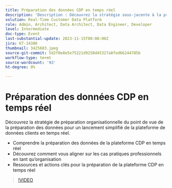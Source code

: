 ```yaml
---
title: Préparation des données CDP en temps réel
description: 'Description : Découvrez la stratégie sous-jacente à la préparation de l’organisation du point de vue de la préparation des données pour un lancement simplifié de la plateforme de données clients en temps réel. ​Points de discussion clés : comprendre la préparation des données de la plateforme CDP en temps réel et savoir comment aligner les cas d’utilisation métier en tant qu’organisationRessources clés et actions pour la préparation de la plateforme CDP en temps réel'
solution: Real-Time Customer Data Platform
role: Admin, Architect, Data Architect, Data Engineer, Developer
level: Intermediate
doc-type: Event
last-substantial-update: 2023-11-15T00:00:00Z
jira: KT-14386
thumbnail: 3425603.jpeg
source-git-commit: 5d2f0e8e5e75221d9250d45327a8fed66244785b
workflow-type: tm+mt
source-wordcount: '93'
ht-degree: 0%

---
```



# Préparation des données CDP en temps réel

Découvrez la stratégie de préparation organisationnelle du point de vue de la préparation des données pour un lancement simplifié de la plateforme de données clients en temps réel.

* Comprendre la préparation des données de la plateforme CDP en temps réel
* Découvrez comment vous aligner sur les cas pratiques professionnels en tant qu’organisation
* Ressources et actions clés pour la préparation de la plateforme CDP en temps réel

>[!VIDEO](https://video.tv.adobe.com/v/3425603/?learn=on)
